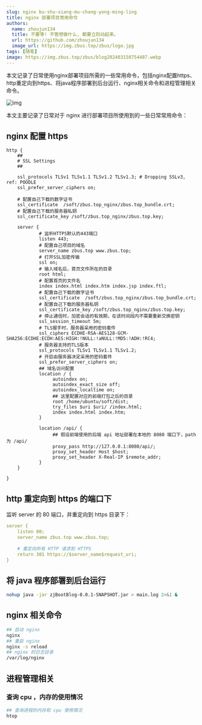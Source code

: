 ```yaml
---
slug: nginx bu-shu-xiang-mu-chang-yong-ming-ling
title: nginx 部署项目常用命令
authors:
  name: zhoujun134
  title: 不要等! 不管想做什么, 都要立刻动起来。
  url: https://github.com/zhoujun134
  image_url: https://img.zbus.top/zbus/logo.jpg
tags: [随笔]
image: https://img.zbus.top/zbus/blog202403150754487.webp
---
```

 
 本文记录了日常使用nginx部署项目所需的一些常用命令，包括nginx配置https、http重定向到https、将java程序部署到后台运行、nginx相关命令和进程管理相关命令。 
<!-- truncate -->  
 ![img](https://img.zbus.top/zbus/blog202405130847944.jpg)

本文主要记录了日常对于 nginx 进行部署项目所使用到的一些日常常用命令：

## nginx 配置 https

```nginx
http {
    ##
    # SSL Settings
    ##

    ssl_protocols TLSv1 TLSv1.1 TLSv1.2 TLSv1.3; # Dropping SSLv3, ref: POODLE
    ssl_prefer_server_ciphers on;
    
    # 配置自己下载的数字证书
    ssl_certificate  /soft/zbus.top_nginx/zbus.top_bundle.crt;
    # 配置自己下载的服务器私钥
    ssl_certificate_key /soft/zbus.top_nginx/zbus.top.key;
    
    server {
            # 监听HTTPS默认的443端口
            listen 443;
            # 配置自己项目的域名
            server_name zbus.top www.zbus.top;
            # 打开SSL加密传输
            ssl on;
            # 输入域名后，首页文件所在的目录
            root html;
            # 配置首页的文件名
            index index.html index.htm index.jsp index.ftl;
            # 配置自己下载的数字证书
            ssl_certificate  /soft/zbus.top_nginx/zbus.top_bundle.crt;
            # 配置自己下载的服务器私钥
            ssl_certificate_key /soft/zbus.top_nginx/zbus.top.key;
            # 停止通信时，加密会话的有效期，在该时间段内不需要重新交换密钥
            ssl_session_timeout 5m;
            # TLS握手时，服务器采用的密码套件
            ssl_ciphers ECDHE-RSA-AES128-GCM-SHA256:ECDHE:ECDH:AES:HIGH:!NULL:!aNULL:!MD5:!ADH:!RC4;
            # 服务器支持的TLS版本
            ssl_protocols TLSv1 TLSv1.1 TLSv1.2;
            # 开启由服务器决定采用的密码套件
            ssl_prefer_server_ciphers on;
            ## 域名访问配置
            location / {
                 autoindex on;
                 autoindex_exact_size off;
                 autoindex_localtime on;
                 ## 这里配置对应的前端打包之后的目录
                 root /home/ubuntu/soft/dist; 
                 try_files $uri $uri/ /index.html;
                 index index.html index.htm;
            }
    
            location /api/ {
                 ## 假设前端使用的后端 api 地址部署在本地的 8080 端口下，path 为 /api/
                 proxy_pass http://127.0.0.1:8080/api/;
                 proxy_set_header Host $host;
                 proxy_set_header X-Real-IP $remote_addr;
            }
    }

}
```



## http 重定向到 https 的端口下

监听 server 的 80 端口，并重定向到 https 目录下：

```yaml
server {
    listen 80;
    server_name zbus.top www.zbus.top;
 
    # 重定向所有 HTTP 请求到 HTTPS
    return 301 https://$server_name$request_uri;
}
```

## 将 java 程序部署到后台运行

```bash
nohup java -jar zjBootBlog-0.0.1-SNAPSHOT.jar > main.log 2>&1 &
```

## nginx 相关命令

```bash
## 启动 nginx
nginx
## 重启 nginx 
nginx -s reload
## nginx 的日志目录
/var/log/nginx
```

## 进程管理相关

### 查询 cpu ，内存的使用情况

```bash
## 查询进程的内存和 cpu 使用情况
htop
```